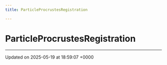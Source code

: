 ```yaml
---
title: ParticleProcrustesRegistration

---
```


# ParticleProcrustesRegistration





-------------------------------

Updated on 2025-05-19 at 18:59:07 +0000